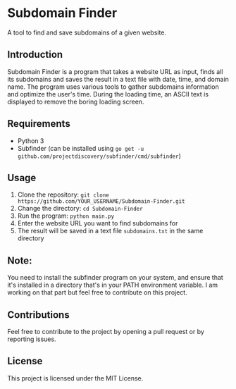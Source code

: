 # Subdomain Finder
A tool to find and save subdomains of a given website.

## Introduction
Subdomain Finder is a program that takes a website URL as input, finds all its subdomains and saves the result in a text file with date, time, and domain name. The program uses various tools to gather subdomains information and optimize the user's time. During the loading time, an ASCII text is displayed to remove the boring loading screen.

## Requirements
- Python 3
- Subfinder (can be installed using `go get -u github.com/projectdiscovery/subfinder/cmd/subfinder`)

## Usage
1. Clone the repository: `git clone https://github.com/YOUR_USERNAME/Subdomain-Finder.git`
2. Change the directory: `cd Subdomain-Finder`
3. Run the program: `python main.py`
4. Enter the website URL you want to find subdomains for
5. The result will be saved in a text file `subdomains.txt` in the same directory

## Note: 
You need to install the subfinder program on your system, and ensure that it's installed in a directory that's in your PATH environment variable. I am working on that part but feel free to contribute on this project.

## Contributions
Feel free to contribute to the project by opening a pull request or by reporting issues.

## License
This project is licensed under the MIT License.
